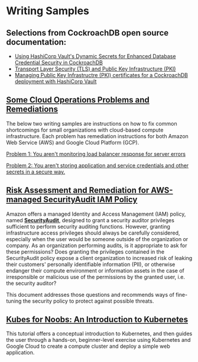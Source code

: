 # Writing Samples

## Selections from CockroachDB open source documentation:

- [Using HashiCorp Vault's Dynamic Secrets for Enhanced Database Credential Security in CockroachDB](https://www.cockroachlabs.com/docs/v22.1/vault-db-secrets-tutorial.html)
- [Transport Layer Security (TLS) and Public Key Infrastructure (PKI)](https://www.cockroachlabs.com/docs/stable/security-reference/transport-layer-security.html)
- [Managing Public Key Infrastructre (PKI) certificates for a CockroachDB deployment with HashiCorp Vault](https://www.cockroachlabs.com/docs/v22.1/manage-certs-vault)

## [Some Cloud Operations Problems and Remediations](untitled.md)

The below two writing samples are instructions on how to fix common shortcomings for small organizations with cloud-based compute infrastructure. Each problem has remediation instructions for both Amazon Web Service \(AWS\) and Google Cloud Platform \(GCP\).

[Problem 1: You aren't monitoring load balancer response for server errors](untitled.md#problem-1-you-arent-monitoring-load-balancer-response-for-server-errors)

[Problem 2: You aren't storing application and service credentials and other secrets in a secure way.](untitled.md#problem-2-you-arent-storing-application-and-service-credentials-and-other-secrets-in-a-secure-way)



## [Risk Assessment and Remediation for AWS-managed SecurityAudit IAM Policy](risk-assessment-and-remediation-for-aws-managed-securityaudit-iam-policy.md)

Amazon offers a managed Identity and Access Management \(IAM\) policy, named [**SecurityAudit**](https://console.aws.amazon.com/iam/home?#/policies/arn:aws:iam::aws:policy/SecurityAudit$actionLevelSummary?service=EC2&effect=Allow&section=permissions), designed to grant a security auditor privileges sufficient to perform security auditing functions. However, granting infrastructure access privileges should always be carefully considered, especially when the user would be someone outside of the organization or company. As an organization performing audits, is it appropriate to ask for these permissions? Does granting the privileges contained in the SecurityAudit policy expose a client organization to increased risk of leaking their customers' personally identifiable information \(PII\), or otherwise endanger their compute environment or information assets in the case of irresponsible or malicious use of the permissions by the granted user, i.e. the security auditor?

This document addresses those questions and recommends ways of fine-tuning the security policy to protect against possible threats.

## [Kubes for Noobs: An Introduction to Kubernetes](kubes-for-noobs-an-introduction-to-kubernetes.md)

This tutorial offers a conceptual introduction to Kubernetes, and then guides the user through a hands-on, beginner-level exercise using Kubernetes and Google Cloud to create a compute cluster and deploy a simple web application.







